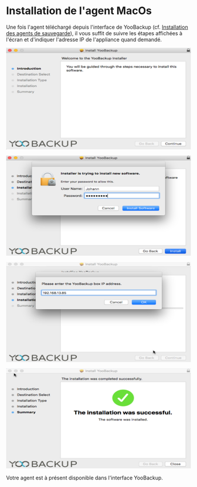 # Installation de l'agent MacOs

  
Une fois l'agent téléchargé depuis l'interface de YooBackup \(cf. [Installation des agents de sauvegarde](./)\), il vous suffit de suivre les étapes affichées à l'écran et d'indiquer l'adresse IP de l'appliance quand demandé.

![](../../.gitbook/assets/instal-agent-mac-start.PNG)

![](../../.gitbook/assets/instal-agent-mac-admin.PNG)

![](../../.gitbook/assets/instal-agent-mac-ip.PNG)

![](../../.gitbook/assets/instal-agent-mac-end.PNG)

Votre agent est à présent disponible dans l'interface YooBackup.

